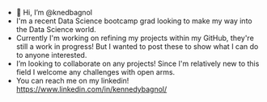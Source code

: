 - 👋 Hi, I’m @knedbagnol
- I'm a recent Data Science bootcamp grad looking to make my way into the Data Science world.
- Currently I'm working on refining my projects within my GitHub, they're still a work in progress! But I wanted to post these to show what I can do to anyone interested.
- I’m looking to collaborate on any projects! Since I'm relatively new to this field I welcome any challenges with open arms.
- You can reach me on my linkedin! https://www.linkedin.com/in/kennedybagnol/

<!---
knedbagnol/knedbagnol is a ✨ special ✨ repository because its `README.md` (this file) appears on your GitHub profile.
You can click the Preview link to take a look at your changes.
--->
